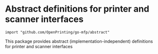 # Abstract definitions for printer and scanner interfaces

```
import "github.com/OpenPrinting/go-mfp/abstract"
```

This package provides abstract (implementation-independent) definitions
for printer and scanner interfaces

<!-- vim:ts=8:sw=4:et:textwidth=72
-->
